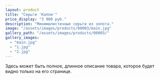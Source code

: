 ```yaml
---
layout: product
title: "Серьги 'Капли'"
price_display: "3 900 руб."
description: "Минималистичные серьги из золота."
image: "/assets/images/products/00003/main.jpg"
gallery_path: "/assets/images/products/00003/"
gallery_images:
  - "main.jpg"
  - "1.jpg"
  - "2.jpg"
---
```


Здесь может быть полное, длинное описание товара, которое будет видно только на его странице.  
